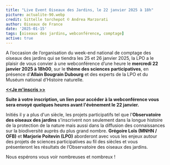 ```yaml
---
title: "Live Event Oiseaux des Jardins, le 22 janvier 2025 à 18h"
picture: actualite-90.webp
credit: Sittelle torchepot © Andrea Marzorati
author: Oiseaux de France
date: '2025-01-15'
tags: [oiseaux des jardins, webconférence, comptage]
active: true
---
```

A l’occasion de l’organisation du week-end national de comptage des oiseaux des jardins qui se tiendra les 25 et 26 janvier 2025, la LPO a le plaisir de vous convier à une webconférence d’une heure le **mercredi 22 janvier 2025 à 18h00**, sur le **thème des sciences participatives**, en présence d'**Allain Bougrain Dubourg** et des experts de la LPO et du Muséum national d’Histoire naturelle.

**[<<Je m'inscris >>](https://forms.office.com/e/zdKJS99Wn2)**

**Suite à votre inscription, un lien pour accéder à la webconférence vous sera envoyé quelques heures avant l'évènement le 22 janvier.**

Initiés il y a plus d'un siècle, les projets participatifs tel que l'**Observatoire des oiseaux des jardins** s'inscrivent non seulement dans la longue histoire de la protection de la nature mais aussi dans la diffusion des connaissances sur la biodiversité auprès du plus grand nombre. **Grégoire Loïs (MNHN / OFB)** et **Marjorie Poitevin (LPO)** aborderont avec vous les enjeux autour des projets de sciences participatives au fil des siècles et vous présenteront les résultats de l’Observatoire des oiseaux des jardins.

Nous espérons vous voir nombreuses et nombreux !

